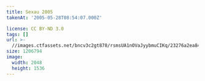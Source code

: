 ```yaml
---
title: Sexau 2005
takenAt: '2005-05-28T08:54:07.000Z'

license: CC BY-ND 3.0
tags: []
url: >-
  //images.ctfassets.net/bncv3c2gt878/rsmsUA1nOVaJyybmuCIKq/23276a2ea845b06f5db5b00a8e70d063/sexau-2005_4560325730_o
size: 1206794
image:
  width: 2048
  height: 1536
---
```


